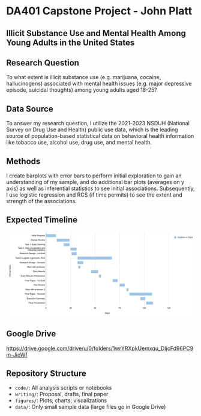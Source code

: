 # DA401 Capstone Project - John Platt

## Illicit Substance Use and Mental Health Among Young Adults in the United States

## Research Question
To what extent is illicit substance use (e.g. marijuana, cocaine, hallucinogens) associated with mental health issues (e.g. major depressive episode, suicidal thoughts) among young adults aged 18-25?

## Data Source
To answer my research question, I utilize the 2021-2023 NSDUH (National Survey on Drug Use and Health) public use data, which is the leading source of population-based statistical data on behavioral health information like tobacco use, alcohol use, drug use, and mental health.

## Methods
I create barplots with error bars to perform initial exploration to gain an understanding of my sample, and do additional bar plots (averages on y axis) as well as inferential statistics to see initial associations. Subsequently, I use logistic regression and RCS (if time permits) to see the extent and strength of the associations.

## Expected Timeline
![alt text](https://github.com/Platt-John/John-Platt-DA-401-Project/blob/4a574f06d191f9dfcae0af886fb3df98352633d5/figures/Project%20Timeline%20Final.png)

## Google Drive 
https://drive.google.com/drive/u/0/folders/1wrYRXpkUemxqu_DIjcFd96PC9m-JioWf

## Repository Structure
- `code/`: All analysis scripts or notebooks
- `writing/`: Proposal, drafts, final paper
- `figures/`: Plots, charts, visualizations
- `data/`: Only small sample data (large files go in Google Drive)
